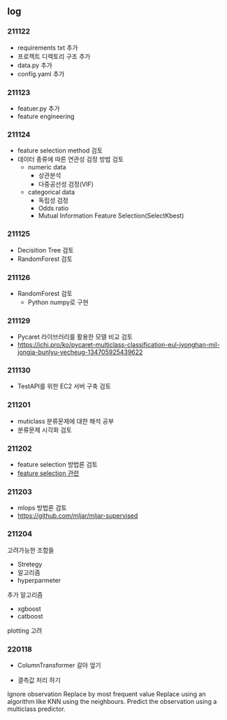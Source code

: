 ## log

### 211122

- requirements txt 추가
- 프로젝트 디렉토리 구조 추가
- data.py 추가
- config.yaml 추가

### 211123

- featuer.py 추가
- feature engineering

### 211124

- feature selection method 검토
- 데이터 종류에 따른 연관성 검정 방법 검토
  - numeric data
    - 상관분석
    - 다중공선성 검정(VIF)
  - categorical data
    - 독립성 검정
    - Odds ratio
    - Mutual Information Feature Selection(SelectKbest)
    

### 211125

- Decisition Tree 검토
- RandomForest 검토


### 211126

- RandomForest 검토
  + Python numpy로 구현
  

### 211129

- Pycaret 라이브러리를 활용한 모델 비교 검토
- https://ichi.pro/ko/pycaret-multiclass-classification-eul-iyonghan-mil-jongja-bunlyu-yecheug-134705925439622

### 211130

- TestAPI를 위한 EC2 서버 구축 검토


### 211201

- muticlass 분류문제에 대한 해석 공부 
- 분류문제 시각화 검토

### 211202

- feature selection 방법론 검토
- [feature selection 관련](https://towardsdatascience.com/the-3-ways-to-compute-feature-importance-in-the-random-forest-96c86b49e6d4)


### 211203

- mlops 방법론 검토
- https://github.com/mljar/mljar-supervised

### 211204

고려가능한 조합들

- Stretegy
- 알고리즘
- hyperparmeter

추가 알고리즘

- xgboost
- catboost

plotting 고려


### 220118

- ColumnTransformer 갈아 엎기

- 결측값 처리 하기

Ignore observation
Replace by most frequent value
Replace using an algorithm like KNN using the neighbours.
Predict the observation using a multiclass predictor.